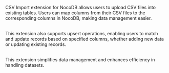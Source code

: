 
CSV Import extension for NocoDB allows users to upload CSV files into existing tables. Users can map columns from their CSV files to the corresponding columns in NocoDB, making data management easier.
</br></br>

This extension also supports upsert operations, enabling users to match and update records based on specified columns, whether adding new data or updating existing records.
</br></br>

This extension simplifies data management and enhances efficiency in handling datasets.
